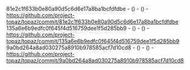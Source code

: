 81e2c1f633b0e80a90d5c6d6e17a8ba1bcfdfdbe -  () -  () - https://github.com/project-topaz/topaz/commit/81e2c1f633b0e80a90d5c6d6e17a8ba1bcfdfdbe
135a6e6b9edfc0f645f4d516759dee1f5d285bb9 -  () -  () - https://github.com/project-topaz/topaz/commit/135a6e6b9edfc0f645f4d516759dee1f5d285bb9
9a0bd264a8ad030275a8910b978585acf7d10cd8 -  () -  () - https://github.com/project-topaz/topaz/commit/9a0bd264a8ad030275a8910b978585acf7d10cd8
